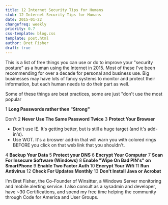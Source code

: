 ```yaml
---
title: 12 Internet Security Tips for Humans
stub: 12 Internet Security Tips for Humans
date: 2015-01-22
changefreq: weekly
priority: 0.7
css-template: blog.css
template: post.html
author: Bret Fisher
draft: true
---
```


This is a list of free things you can use or do to improve your "security posture" as a human using the Internet in 2015. Most of these I've been recommending for over a decade for personal and business use. Big businesses may have lots of fancy systems to monitor and protect their information, but each human needs to do their part as well.

Some of these things are best practices, some are just "don't use the most popular

1 **Long Passwords rather then "Strong"**

Don't
2 **Never Use The Same Password Twice**
3 **Protect Your Browser**

* Don't use IE. It's getting better, but is still a huge target (and it's add-in's).
* Use WOT. It's a broswer add-in that will warn you with colored rings BEFORE you click on that web link that you shouldn't.

4 **Backup Your Data**
5 **Protect your DNS**
6 **Encrypt Your Computer**
7 **Scan For Insecure Software (Windows)**
8 **Enable "Wipe On Bad PIN's" on SmartPhone**
9 **Enable Two Factor Auth**
10 **Encrypt Your Wifi**
11 **Run Antivirus**
12 **Check For Updates Monthly**
13 **Don't Install Java or Acrobat**



I'm Bret Fisher, the Co-Founder of Winsitter, a Windows Server monitoring and mobile alerting service. I also consult as a sysadmin and developer, have ~30 Certifications, and spend my free time helping the community through Code for America and User Groups.